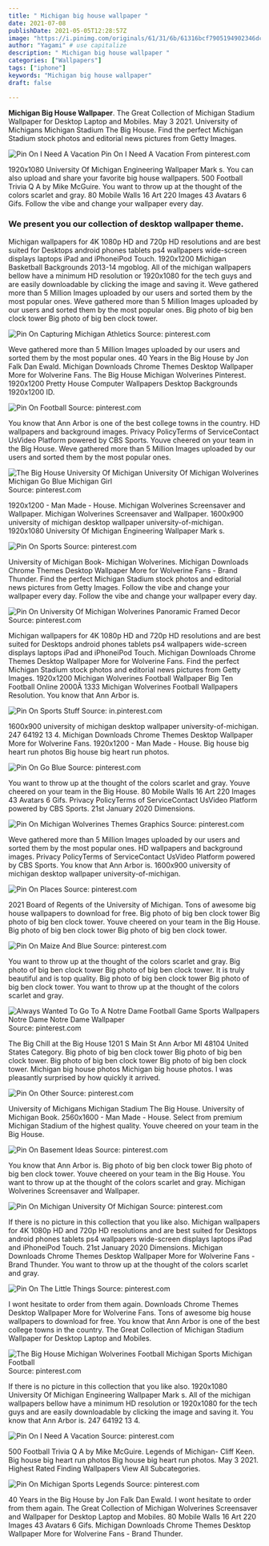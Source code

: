```yaml
---
title: " Michigan big house wallpaper "
date: 2021-07-08
publishDate: 2021-05-05T12:28:57Z
image: "https://i.pinimg.com/originals/61/31/6b/61316bcf7905194902346dcb27ea74da.jpg"
author: "Yagami" # use capitalize
description: " Michigan big house wallpaper "
categories: ["Wallpapers"]
tags: ["iphone"]
keywords: "Michigan big house wallpaper"
draft: false

---
```



**Michigan Big House Wallpaper**. The Great Collection of Michigan Stadium Wallpaper for Desktop Laptop and Mobiles. May 3 2021. University of Michigans Michigan Stadium The Big House. Find the perfect Michigan Stadium stock photos and editorial news pictures from Getty Images.

![Pin On I Need A Vacation](https://i.pinimg.com/originals/ef/17/41/ef174149eecdd3e0b2e9154c0021818f.jpg "Pin On I Need A Vacation")
Pin On I Need A Vacation From pinterest.com


1920x1080 University Of Michigan Engineering Wallpaper Mark s. You can also upload and share your favorite big house wallpapers. 500 Football Trivia Q A by Mike McGuire. You want to throw up at the thought of the colors scarlet and gray. 80 Mobile Walls 16 Art 220 Images 43 Avatars 6 Gifs. Follow the vibe and change your wallpaper every day.

### We present you our collection of desktop wallpaper theme.

Michigan wallpapers for 4K 1080p HD and 720p HD resolutions and are best suited for Desktops android phones tablets ps4 wallpapers wide-screen displays laptops iPad and iPhoneiPod Touch. 1920x1200 Michigan Basketball Backgrounds 2013-14 mgoblog. All of the michigan wallpapers bellow have a minimum HD resolution or 1920x1080 for the tech guys and are easily downloadable by clicking the image and saving it. Weve gathered more than 5 Million Images uploaded by our users and sorted them by the most popular ones. Weve gathered more than 5 Million Images uploaded by our users and sorted them by the most popular ones. Big photo of big ben clock tower Big photo of big ben clock tower.


![Pin On Capturing Michigan Athletics](https://i.pinimg.com/originals/13/1a/71/131a71cc5f8e52a832e78cd157bae87d.jpg "Pin On Capturing Michigan Athletics")
Source: pinterest.com

Weve gathered more than 5 Million Images uploaded by our users and sorted them by the most popular ones. 40 Years in the Big House by Jon Falk Dan Ewald. Michigan Downloads Chrome Themes Desktop Wallpaper More for Wolverine Fans. The Big House Michigan Wolverines Pinterest. 1920x1200 Pretty House Computer Wallpapers Desktop Backgrounds 1920x1200 ID.

![Pin On Football](https://i.pinimg.com/originals/6c/c1/6c/6cc16c72c87df74184e05bdd30f9c862.jpg "Pin On Football")
Source: pinterest.com

You know that Ann Arbor is one of the best college towns in the country. HD wallpapers and background images. Privacy PolicyTerms of ServiceContact UsVideo Platform powered by CBS Sports. Youve cheered on your team in the Big House. Weve gathered more than 5 Million Images uploaded by our users and sorted them by the most popular ones.

![The Big House University Of Michigan University Of Michigan Wolverines Michigan Go Blue Michigan Girl](https://i.pinimg.com/originals/60/d3/46/60d34636ffbd891f075eca8266bc784c.jpg "The Big House University Of Michigan University Of Michigan Wolverines Michigan Go Blue Michigan Girl")
Source: pinterest.com

1920x1200 - Man Made - House. Michigan Wolverines Screensaver and Wallpaper. Michigan Wolverines Screensaver and Wallpaper. 1600x900 university of michigan desktop wallpaper university-of-michigan. 1920x1080 University Of Michigan Engineering Wallpaper Mark s.

![Pin On Sports](https://i.pinimg.com/originals/bb/e7/7c/bbe77cc2ef750f28f2015900f26ee0fb.jpg "Pin On Sports")
Source: pinterest.com

University of Michigan Book- Michigan Wolverines. Michigan Downloads Chrome Themes Desktop Wallpaper More for Wolverine Fans - Brand Thunder. Find the perfect Michigan Stadium stock photos and editorial news pictures from Getty Images. Follow the vibe and change your wallpaper every day. Follow the vibe and change your wallpaper every day.

![Pin On University Of Michigan Wolverines Panoramic Framed Decor](https://i.pinimg.com/564x/59/1c/d9/591cd9d227861e9f2a4b19e6cbf92bcd.jpg "Pin On University Of Michigan Wolverines Panoramic Framed Decor")
Source: pinterest.com

Michigan wallpapers for 4K 1080p HD and 720p HD resolutions and are best suited for Desktops android phones tablets ps4 wallpapers wide-screen displays laptops iPad and iPhoneiPod Touch. Michigan Downloads Chrome Themes Desktop Wallpaper More for Wolverine Fans. Find the perfect Michigan Stadium stock photos and editorial news pictures from Getty Images. 1920x1200 Michigan Wolverines Football Wallpaper Big Ten Football Online 2000Ã 1333 Michigan Wolverines Football Wallpapers Resolution. You know that Ann Arbor is.

![Pin On Sports Stuff](https://i.pinimg.com/originals/3a/55/61/3a5561a41c5fe372fca6626283314b49.jpg "Pin On Sports Stuff")
Source: in.pinterest.com

1600x900 university of michigan desktop wallpaper university-of-michigan. 247 64192 13 4. Michigan Downloads Chrome Themes Desktop Wallpaper More for Wolverine Fans. 1920x1200 - Man Made - House. Big house big heart run photos Big house big heart run photos.

![Pin On Go Blue](https://i.pinimg.com/originals/42/b5/dd/42b5dd7f072f010d3df8a4dea9511098.jpg "Pin On Go Blue")
Source: pinterest.com

You want to throw up at the thought of the colors scarlet and gray. Youve cheered on your team in the Big House. 80 Mobile Walls 16 Art 220 Images 43 Avatars 6 Gifs. Privacy PolicyTerms of ServiceContact UsVideo Platform powered by CBS Sports. 21st January 2020 Dimensions.

![Pin On Michigan Wolverines Themes Graphics](https://i.pinimg.com/originals/6e/c6/f8/6ec6f834c7b6183df7a88fb25338ccb3.png "Pin On Michigan Wolverines Themes Graphics")
Source: pinterest.com

Weve gathered more than 5 Million Images uploaded by our users and sorted them by the most popular ones. HD wallpapers and background images. Privacy PolicyTerms of ServiceContact UsVideo Platform powered by CBS Sports. You know that Ann Arbor is. 1600x900 university of michigan desktop wallpaper university-of-michigan.

![Pin On Places](https://i.pinimg.com/originals/08/4d/23/084d232650c477a45baa7cab66cc35f8.jpg "Pin On Places")
Source: pinterest.com

2021 Board of Regents of the University of Michigan. Tons of awesome big house wallpapers to download for free. Big photo of big ben clock tower Big photo of big ben clock tower. Youve cheered on your team in the Big House. Big photo of big ben clock tower Big photo of big ben clock tower.

![Pin On Maize And Blue](https://i.pinimg.com/originals/d3/81/0a/d3810afc71d30b7515f2a4086c4d0ce7.jpg "Pin On Maize And Blue")
Source: pinterest.com

You want to throw up at the thought of the colors scarlet and gray. Big photo of big ben clock tower Big photo of big ben clock tower. It is truly beautiful and is top quality. Big photo of big ben clock tower Big photo of big ben clock tower. You want to throw up at the thought of the colors scarlet and gray.

![Always Wanted To Go To A Notre Dame Football Game Sports Wallpapers Notre Dame Notre Dame Wallpaper](https://i.pinimg.com/originals/e7/81/37/e781376157eb84828b835b2516ae2fea.jpg "Always Wanted To Go To A Notre Dame Football Game Sports Wallpapers Notre Dame Notre Dame Wallpaper")
Source: pinterest.com

The Big Chill at the Big House 1201 S Main St Ann Arbor MI 48104 United States Category. Big photo of big ben clock tower Big photo of big ben clock tower. Big photo of big ben clock tower Big photo of big ben clock tower. Michigan big house photos Michigan big house photos. I was pleasantly surprised by how quickly it arrived.

![Pin On Other](https://i.pinimg.com/originals/89/33/6d/89336df13ee8b2d2a85875081a812e5f.jpg "Pin On Other")
Source: pinterest.com

University of Michigans Michigan Stadium The Big House. University of Michigan Book. 2560x1600 - Man Made - House. Select from premium Michigan Stadium of the highest quality. Youve cheered on your team in the Big House.

![Pin On Basement Ideas](https://i.pinimg.com/originals/df/4f/19/df4f1906af68844fb54e6175cabbf6f7.jpg "Pin On Basement Ideas")
Source: pinterest.com

You know that Ann Arbor is. Big photo of big ben clock tower Big photo of big ben clock tower. Youve cheered on your team in the Big House. You want to throw up at the thought of the colors scarlet and gray. Michigan Wolverines Screensaver and Wallpaper.

![Pin On Michigan University Of Michigan](https://i.pinimg.com/originals/75/b2/cc/75b2cc7780b460657b8684e42faba265.jpg "Pin On Michigan University Of Michigan")
Source: pinterest.com

If there is no picture in this collection that you like also. Michigan wallpapers for 4K 1080p HD and 720p HD resolutions and are best suited for Desktops android phones tablets ps4 wallpapers wide-screen displays laptops iPad and iPhoneiPod Touch. 21st January 2020 Dimensions. Michigan Downloads Chrome Themes Desktop Wallpaper More for Wolverine Fans - Brand Thunder. You want to throw up at the thought of the colors scarlet and gray.

![Pin On The Little Things](https://i.pinimg.com/originals/4d/21/8f/4d218f6f6e740f9672db82559416cb8f.jpg "Pin On The Little Things")
Source: pinterest.com

I wont hesitate to order from them again. Downloads Chrome Themes Desktop Wallpaper More for Wolverine Fans. Tons of awesome big house wallpapers to download for free. You know that Ann Arbor is one of the best college towns in the country. The Great Collection of Michigan Stadium Wallpaper for Desktop Laptop and Mobiles.

![The Big House Michigan Wolverines Football Michigan Sports Michigan Football](https://i.pinimg.com/originals/2e/26/cc/2e26ccbe057bad6697dae77c79920d02.jpg "The Big House Michigan Wolverines Football Michigan Sports Michigan Football")
Source: pinterest.com

If there is no picture in this collection that you like also. 1920x1080 University Of Michigan Engineering Wallpaper Mark s. All of the michigan wallpapers bellow have a minimum HD resolution or 1920x1080 for the tech guys and are easily downloadable by clicking the image and saving it. You know that Ann Arbor is. 247 64192 13 4.

![Pin On I Need A Vacation](https://i.pinimg.com/originals/ef/17/41/ef174149eecdd3e0b2e9154c0021818f.jpg "Pin On I Need A Vacation")
Source: pinterest.com

500 Football Trivia Q A by Mike McGuire. Legends of Michigan- Cliff Keen. Big house big heart run photos Big house big heart run photos. May 3 2021. Highest Rated Finding Wallpapers View All Subcategories.

![Pin On Michigan Sports Legends](https://i.pinimg.com/originals/61/31/6b/61316bcf7905194902346dcb27ea74da.jpg "Pin On Michigan Sports Legends")
Source: pinterest.com

40 Years in the Big House by Jon Falk Dan Ewald. I wont hesitate to order from them again. The Great Collection of Michigan Wolverines Screensaver and Wallpaper for Desktop Laptop and Mobiles. 80 Mobile Walls 16 Art 220 Images 43 Avatars 6 Gifs. Michigan Downloads Chrome Themes Desktop Wallpaper More for Wolverine Fans - Brand Thunder.

